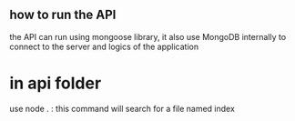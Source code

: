 ## how to run the API

the API can run using mongoose library, it also use MongoDB internally to connect to the server and logics of the application

# in api folder 

use node . : this command will search for a file named index
